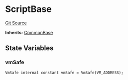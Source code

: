 # ScriptBase
[Git Source](https://github.com/metacontract/mc/blob/0cf91165f9ec2cbeeba800a4baf4e81e2df5c3bb/src/devkit/Flattened.sol)

**Inherits:**
[CommonBase](/src/devkit/Flattened.sol/abstract.CommonBase.md)


## State Variables
### vmSafe

```solidity
VmSafe internal constant vmSafe = VmSafe(VM_ADDRESS);
```


